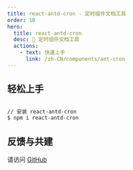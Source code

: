 ```yaml
---
title: react-antd-cron - 定时组件文档工具
order: 10
hero:
  title: react-antd-cron
  desc: 📖 定时组件文档工具
  actions:
    - text: 快速上手
      link: /zh-CN/components/ant-cron
---
```


## 轻松上手

```bash

// 安装 react-antd-cron
$ npm i react-antd-cron

```

## 反馈与共建

请访问 [GitHub](https://github.com/ant-design-colorful/ant-design-colorful/issues)
